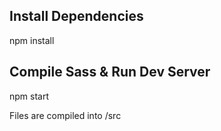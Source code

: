 
## Install Dependencies

npm install


## Compile Sass & Run Dev Server

npm start


Files are compiled into /src

